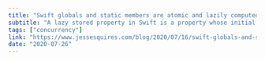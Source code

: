 ```yaml
---
title: "Swift globals and static members are atomic and lazily computed"
subtitle: "A lazy stored property in Swift is a property whose initial value is not calculated until the first time it used. This is useful as it allows us to delay the initialization of a property that requires a computationally expensive setup until that property is actually needed. In this post, Jesse Squires reminds us that Swift globals and static members are also lazily initialized, and he also explains how the concept of atomicity is distinct from the concept of thread-safety."
tags: ["concurrency"]
link: "https://www.jessesquires.com/blog/2020/07/16/swift-globals-and-static-members-are-atomic-and-lazily-computed/"
date: "2020-07-26"
---
```

